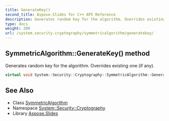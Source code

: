 ```yaml
---
title: GenerateKey()
second_title: Aspose.Slides for C++ API Reference
description: Generates random key for the algorithm. Overrides existing one (if any).
type: docs
weight: 209
url: /system.security.cryptography/symmetricalgorithm/generatekey/
---
```

## SymmetricAlgorithm::GenerateKey() method


Generates random key for the algorithm. Overrides existing one (if any).

```cpp
virtual void System::Security::Cryptography::SymmetricAlgorithm::GenerateKey()=0
```

## See Also

* Class [SymmetricAlgorithm](../)
* Namespace [System::Security::Cryptography](../../)
* Library [Aspose.Slides](../../../)